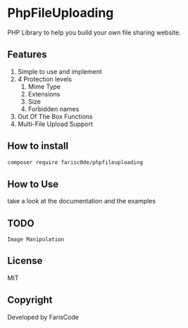 # PhpFileUploading

PHP Library to help you build your own file sharing website.

## Features

1. Simple to use and implement
2. 4 Protection levels
   1. Mime Type
   2. Extensions
   3. Size
   4. Forbidden names
3. Out Of The Box Functions
4. Multi-File Upload Support

## How to install

```bash
composer require farisc0de/phpfileuploading
```

## How to Use

take a look at the documentation and the examples

## TODO

```
Image Manipulation
```

## License

MIT

## Copyright

Developed by FarisCode
